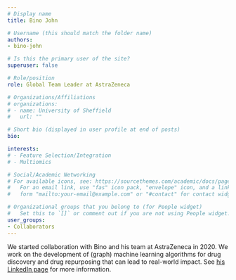 ```yaml
---
# Display name
title: Bino John

# Username (this should match the folder name)
authors:
- bino-john

# Is this the primary user of the site?
superuser: false

# Role/position
role: Global Team Leader at AstraZeneca

# Organizations/Affiliations
# organizations:
# - name: University of Sheffield
#   url: ""

# Short bio (displayed in user profile at end of posts)
bio: 

interests:
# - Feature Selection/Integration
# - Multiomics

# Social/Academic Networking
# For available icons, see: https://sourcethemes.com/academic/docs/page-builder/#icons
#   For an email link, use "fas" icon pack, "envelope" icon, and a link in the
#   form "mailto:your-email@example.com" or "#contact" for contact widget.

# Organizational groups that you belong to (for People widget)
#   Set this to `[]` or comment out if you are not using People widget.
user_groups:
- Collaborators
---
```


We started collaboration with Bino and his team at AstraZeneca in 2020. We work on the development of (graph) machine learning algorithms for drug discovery and drug repurposing that can lead to real-world impact. See [his LinkedIn page](https://www.linkedin.com/in/bino-john-597a0912/) for more information.
